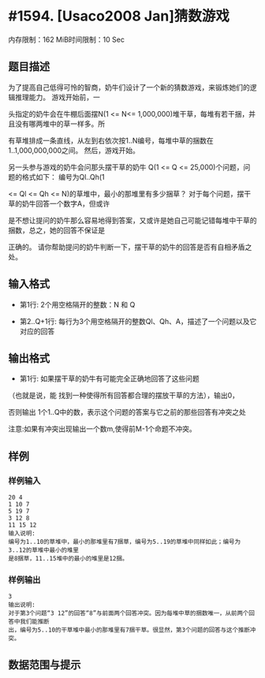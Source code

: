 # #1594. [Usaco2008 Jan]猜数游戏

内存限制：162 MiB时间限制：10 Sec

## 题目描述

为了提高自己低得可怜的智商，奶牛们设计了一个新的猜数游戏，来锻炼她们的逻辑推理能力。 游戏开始前，一

头指定的奶牛会在牛棚后面摆N(1 <= N<= 1,000,000)堆干草，每堆有若干捆，并且没有哪两堆中的草一样多。所

有草堆排成一条直线，从左到右依次按1..N编号，每堆中草的捆数在1..1,000,000,000之间。 然后，游戏开始。

另一头参与游戏的奶牛会问那头摆干草的奶牛 Q(1 <= Q <= 25,000)个问题，问题的格式如下： 编号为Ql..Qh(1 

<= Ql <= Qh <= N)的草堆中，最小的那堆里有多少捆草？ 对于每个问题，摆干草的奶牛回答一个数字A，但或许

是不想让提问的奶牛那么容易地得到答案，又或许是她自己可能记错每堆中干草的捆数，总之，她的回答不保证是

正确的。 请你帮助提问的奶牛判断一下，摆干草的奶牛的回答是否有自相矛盾之处。

## 输入格式

* 第1行: 2个用空格隔开的整数：N 和 Q

* 第2..Q+1行: 每行为3个用空格隔开的整数Ql、Qh、A，描述了一个问题以及它 对应的回答

## 输出格式

* 第1行: 如果摆干草的奶牛有可能完全正确地回答了这些问题

（也就是说，能 找到一种使得所有回答都合理的摆放干草的方法），输出0，

否则输出 1个1..Q中的数，表示这个问题的答案与它之前的那些回答有冲突之处

注意:如果有冲突出现输出一个数m,使得前M-1个命题不冲突。

## 样例

### 样例输入

    
    20 4
    1 10 7
    5 19 7
    3 12 8
    11 15 12
    输入说明:
    编号为1..10的草堆中，最小的那堆里有7捆草，编号为5..19的草堆中同样如此；编号为3..12的草堆中最小的堆里
    是8捆草，11..15堆中的最小的堆里是12捆。
    

### 样例输出

    
    3
    输出说明:
    对于第3个问题“3 12”的回答“8”与前面两个回答冲突。因为每堆中草的捆数唯一，从前两个回答中我们能推断
    出，编号为5..10的干草堆中最小的那堆里有7捆干草。很显然，第3个问题的回答与这个推断冲突。
    

## 数据范围与提示
